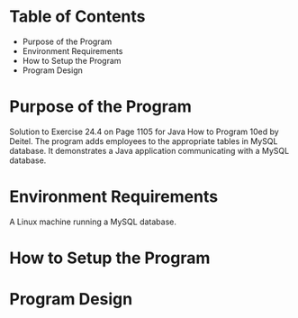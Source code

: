 # Table of Contents
* Purpose of the Program
* Environment Requirements
* How to Setup the Program
* Program Design

# Purpose of the Program
Solution to Exercise 24.4 on Page 1105 for Java How to Program 10ed by Deitel. The program adds employees to the appropriate tables in MySQL database. It demonstrates a Java application communicating with a MySQL database.
# Environment Requirements
A Linux machine running a MySQL database.
# How to Setup the Program

# Program Design
